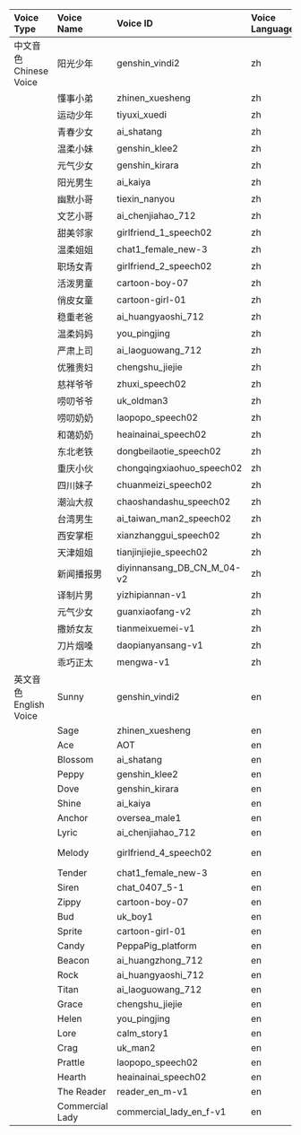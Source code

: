 | Voice Type | Voice Name | Voice ID | Voice Language | Voice Demo | Update Time |
| :--- | :--- | :--- | :--- | :--- | :--- |
| 中文音色 Chinese Voice | 阳光少年 | genshin\_vindi2 | zh | [genshin\_vindi2.mp3](https://github.com/josephgodwinkimani/kling-lipsync-voices/raw/refs/heads/main/chinese/genshin_vindi2.mp3) | 2024/12/23 |
| | 懂事小弟 | zhinen\_xuesheng | zh | [zhinen\_xuesheng.mp3](https://github.com/josephgodwinkimani/kling-lipsync-voices/raw/refs/heads/main/chinese/zhinen_xuesheng.mp3) | 2024/12/23 |
| | 运动少年 | tiyuxi\_xuedi | zh | [tiyuxi\_xuedi.mp3](https://github.com/josephgodwinkimani/kling-lipsync-voices/raw/refs/heads/main/chinese/tiyuxi_xuedi.mp3) | 2024/12/23 |
| | 青春少女 | ai\_shatang | zh | [ai\_shatang.mp3](https://github.com/josephgodwinkimani/kling-lipsync-voices/raw/refs/heads/main/chinese/ai_shatang.mp3) | 2024/12/23 |
| | 温柔小妹 | genshin\_klee2 | zh | [genshin\_klee2.mp3](https://github.com/josephgodwinkimani/kling-lipsync-voices/raw/refs/heads/main/chinese/genshin_klee2.mp3) | 2024/12/23 |
| | 元气少女 | genshin\_kirara | zh | [genshin\_kirara.mp3](https://github.com/josephgodwinkimani/kling-lipsync-voices/raw/refs/heads/main/chinese/genshin_kirara.mp3) | 2024/12/23 |
| | 阳光男生 | ai\_kaiya | zh | [ai\_kaiya.mp3](https://github.com/josephgodwinkimani/kling-lipsync-voices/raw/refs/heads/main/chinese/ai_kaiya.mp3) | 2024/12/23 |
| | 幽默小哥 | tiexin\_nanyou | zh | [tiexin\_nanyou.mp3](https://github.com/josephgodwinkimani/kling-lipsync-voices/raw/refs/heads/main/chinese/tiexin_nanyou.mp3) | 2024/12/23 |
| | 文艺小哥 | ai\_chenjiahao\_712 | zh | [ai\_chenjiahao\_712.mp3](https://github.com/josephgodwinkimani/kling-lipsync-voices/raw/refs/heads/main/chinese/ai_chenjiahao_712.mp3) | 2024/12/23 |
| | 甜美邻家 | girlfriend\_1\_speech02 | zh | [girlfriend\_1\_speech02.mp3](https://github.com/josephgodwinkimani/kling-lipsync-voices/raw/refs/heads/main/chinese/girlfriend_1_speech02.mp3) | 2024/12/23 |
| | 温柔姐姐 | chat1\_female\_new-3 | zh | [chat1\_female\_new-3.mp3](https://github.com/josephgodwinkimani/kling-lipsync-voices/raw/refs/heads/main/chinese/chat1_female_new-3.mp3) | 2024/12/23 |
| | 职场女青 | girlfriend\_2\_speech02 | zh | [girlfriend\_2\_speech02.mp3](https://github.com/josephgodwinkimani/kling-lipsync-voices/raw/refs/heads/main/chinese/girlfriend_2_speech02.mp3) | 2024/12/23 |
| | 活泼男童 | cartoon-boy-07 | zh | [cartoon-boy-07.mp3](https://github.com/josephgodwinkimani/kling-lipsync-voices/raw/refs/heads/main/chinese/cartoon-boy-07.mp3) | 2024/12/23 |
| | 俏皮女童 | cartoon-girl-01 | zh | [cartoon-girl-01.mp3](https://github.com/josephgodwinkimani/kling-lipsync-voices/raw/refs/heads/main/chinese/cartoon-girl-01.mp3) | 2024/12/23 |
| | 稳重老爸 | ai\_huangyaoshi\_712 | zh | [ai\_huangyaoshi\_712.mp3](https://github.com/josephgodwinkimani/kling-lipsync-voices/raw/refs/heads/main/chinese/ai_huangyaoshi_712.mp3) | 2024/12/23 |
| | 温柔妈妈 | you\_pingjing | zh | [you\_pingjing.mp3](https://github.com/josephgodwinkimani/kling-lipsync-voices/raw/refs/heads/main/chinese/you_pingjing.mp3) | 2024/12/23 |
| | 严肃上司 | ai\_laoguowang\_712 | zh | [ai\_laoguowang\_712.mp3](https://github.com/josephgodwinkimani/kling-lipsync-voices/raw/refs/heads/main/chinese/ai_laoguowang_712.mp3) | 2024/12/23 |
| | 优雅贵妇 | chengshu\_jiejie | zh | [chengshu\_jiejie.mp3](https://github.com/josephgodwinkimani/kling-lipsync-voices/raw/refs/heads/main/chinese/chengshu_jiejie.mp3) | 2024/12/23 |
| | 慈祥爷爷 | zhuxi\_speech02 | zh | [zhuxi\_speech02.mp3](https://github.com/josephgodwinkimani/kling-lipsync-voices/raw/refs/heads/main/chinese/zhuxi_speech02.mp3) | 2024/12/23 |
| | 唠叨爷爷 | uk\_oldman3 | zh | [uk\_oldman3.mp3](https://github.com/josephgodwinkimani/kling-lipsync-voices/raw/refs/heads/main/chinese/uk_oldman3.mp3) | 2024/12/23 |
| | 唠叨奶奶 | laopopo\_speech02 | zh | [laopopo\_speech02.mp3](https://github.com/josephgodwinkimani/kling-lipsync-voices/raw/refs/heads/main/chinese/laopopo_speech02.mp3) | 2024/12/23 |
| | 和蔼奶奶 | heainainai\_speech02 | zh | [heainainai\_speech02.mp3](https://github.com/josephgodwinkimani/kling-lipsync-voices/raw/refs/heads/main/chinese/heainainai_speech02.mp3) | 2024/12/23 |
| | 东北老铁 | dongbeilaotie\_speech02 | zh | [dongbeilaotie\_speech02.mp3](https://github.com/josephgodwinkimani/kling-lipsync-voices/raw/refs/heads/main/chinese/dongbeilaotie_speech02.mp3) | 2024/12/23 |
| | 重庆小伙 | chongqingxiaohuo\_speech02 | zh | [chongqingxiaohuo\_speech02.mp3](https://github.com/josephgodwinkimani/kling-lipsync-voices/raw/refs/heads/main/chinese/chongqingxiaohuo_speech02.mp3) | 2024/12/23 |
| | 四川妹子 | chuanmeizi\_speech02 | zh | [chuanmeizi\_speech02.mp3](https://github.com/josephgodwinkimani/kling-lipsync-voices/raw/refs/heads/main/chinese/chuanmeizi_speech02.mp3) | 2024/12/23 |
| | 潮汕大叔 | chaoshandashu\_speech02 | zh | [chaoshandashu\_speech02.mp3](https://github.com/josephgodwinkimani/kling-lipsync-voices/raw/refs/heads/main/chinese/chaoshandashu_speech02.mp3) | 2024/12/23 |
| | 台湾男生 | ai\_taiwan\_man2\_speech02 | zh | [ai\_taiwan\_man2\_speech02.mp3](https://github.com/josephgodwinkimani/kling-lipsync-voices/raw/refs/heads/main/chinese/ai_taiwan_man2_speech02.mp3) | 2024/12/23 |
| | 西安掌柜 | xianzhanggui\_speech02 | zh | [xianzhanggui\_speech02.mp3](https://github.com/josephgodwinkimani/kling-lipsync-voices/raw/refs/heads/main/chinese/xianzhanggui_speech02.mp3) | 2024/12/23 |
| | 天津姐姐 | tianjinjiejie\_speech02 | zh | [tianjinjiejie\_speech02.mp3](https://github.com/josephgodwinkimani/kling-lipsync-voices/raw/refs/heads/main/chinese/tianjinjiejie_speech02.mp3) | 2024/12/23 |
| | 新闻播报男 | diyinnansang\_DB\_CN\_M\_04-v2 | zh | [diyinnansang\_DB\_CN\_M\_04-v2.wav](https://github.com/josephgodwinkimani/kling-lipsync-voices/raw/refs/heads/main/chinese/diyinnansang_DB_CN_M_04-v2.wav) | 2025/3/12 |
| | 译制片男 | yizhipiannan-v1 | zh | [yizhipiannan-v1.wav](https://github.com/josephgodwinkimani/kling-lipsync-voices/raw/refs/heads/main/chinese/yizhipiannan-v1.wav) | 2025/3/12 |
| | 元气少女 | guanxiaofang-v2 | zh | [guanxiaofang-v2.wav](https://github.com/josephgodwinkimani/kling-lipsync-voices/raw/refs/heads/main/chinese/guanxiaofang-v2.wav) | 2025/3/12 |
| | 撒娇女友 | tianmeixuemei-v1 | zh | [tianmeixuemei-v1.wav](https://github.com/josephgodwinkimani/kling-lipsync-voices/raw/refs/heads/main/chinese/tianmeixuemei-v1.wav) | 2025/3/12 |
| | 刀片烟嗓 | daopianyansang-v1 | zh | [daopianyansang-v1.wav](https://github.com/josephgodwinkimani/kling-lipsync-voices/raw/refs/heads/main/chinese/daopianyansang-v1.wav) | 2025/3/12 |
| | 乖巧正太 | mengwa-v1 | zh | [mengwa-v1.wav](https://github.com/josephgodwinkimani/kling-lipsync-voices/raw/refs/heads/main/chinese/mengwa-v1.wav) | 2025/3/12 |
| 英文音色 English Voice | Sunny | genshin\_vindi2 | en | [Sunny genshin\_vindi2.mp3](https://github.com/josephgodwinkimani/kling-lipsync-voices/raw/refs/heads/main/english/Sunny%20genshin_vindi2.mp3) | 2024/12/23 |
| | Sage | zhinen\_xuesheng | en | [Sage zhinen\_xuesheng.mp3](https://github.com/josephgodwinkimani/kling-lipsync-voices/raw/refs/heads/main/english/Sage%20zhinen_xuesheng.mp3) | 2024/12/23 |
| | Ace | AOT | en | [Ace AOT.mp3](https://github.com/josephgodwinkimani/kling-lipsync-voices/raw/refs/heads/main/english/Ace%20AOT.mp3) | 2024/12/23 |
| | Blossom | ai\_shatang | en | [Blossom ai\_shatang.mp3](https://github.com/josephgodwinkimani/kling-lipsync-voices/raw/refs/heads/main/english/Blossom%20ai_shatang.mp3) | 2024/12/23 |
| | Peppy | genshin\_klee2 | en | [Peppy genshin\_klee2.mp3](https://github.com/josephgodwinkimani/kling-lipsync-voices/raw/refs/heads/main/english/Peppy%20genshin_klee2.mp3) | 2024/12/23 |
| | Dove | genshin\_kirara | en | [Dove genshin\_kirara.mp3](https://github.com/josephgodwinkimani/kling-lipsync-voices/raw/refs/heads/main/english/Dove%20genshin_kirara.mp3) | 2024/12/23 |
| | Shine | ai\_kaiya | en | [Shine ai\_kaiya.mp3](https://github.com/josephgodwinkimani/kling-lipsync-voices/raw/refs/heads/main/english/Shine%20ai_kaiya.mp3) | 2024/12/23 |
| | Anchor | oversea\_male1 | en | [Anchor oversea\_male1.mp3](https://github.com/josephgodwinkimani/kling-lipsync-voices/raw/refs/heads/main/english/Anchor%20oversea_male1.mp3) | 2024/12/23 |
| | Lyric | ai\_chenjiahao\_712 | en | [Lyric ai\_chenjiahao\_712.mp3](https://github.com/josephgodwinkimani/kling-lipsync-voices/raw/refs/heads/main/english/Lyric%20ai_chenjiahao_712.mp3) | 2024/12/23 |
| | Melody | girlfriend\_4\_speech02 | en | [Melody girlfriend\_4\_speech02.mp3](https://github.com/josephgodwinkimani/kling-lipsync-voices/raw/refs/heads/main/english/Melody%20girlfriend_4_speech02.mp3) | 2024/12/23 |
| | Tender | chat1\_female\_new-3 | en | [Tender chat1\_female\_new-3.mp3](https://github.com/josephgodwinkimani/kling-lipsync-voices/raw/refs/heads/main/english/Tender%20chat1_female_new-3.mp3) | 2024/12/23 |
| | Siren | chat\_0407\_5-1 | en | [Siren chat\_0407\_5-1.mp3](https://github.com/josephgodwinkimani/kling-lipsync-voices/raw/refs/heads/main/english/Siren%20chat_0407_5-1.mp3) | 2024/12/23 |
| | Zippy | cartoon-boy-07 | en | [Zippy cartoon-boy-07.mp3](https://github.com/josephgodwinkimani/kling-lipsync-voices/raw/refs/heads/main/english/Zippy%20cartoon-boy-07.mp3) | 2024/12/23 |
| | Bud | uk\_boy1 | en | [Bud uk\_boy1.mp3](https://github.com/josephgodwinkimani/kling-lipsync-voices/raw/refs/heads/main/english/Bud%20uk_boy1.mp3) | 2024/12/23 |
| | Sprite | cartoon-girl-01 | en | [Sprite cartoon-girl-01.mp3](https://github.com/josephgodwinkimani/kling-lipsync-voices/raw/refs/heads/main/english/Sprite%20cartoon-girl-01.mp3) | 2024/12/23 |
| | Candy | PeppaPig\_platform | en | [Candy PeppaPig\_platform.mp3](https://github.com/josephgodwinkimani/kling-lipsync-voices/raw/refs/heads/main/english/Candy%20%20PeppaPig_platform.mp3) | 2024/12/23 |
| | Beacon | ai\_huangzhong\_712 | en | [Beacon ai\_huangzhong\_712.mp3](https://github.com/josephgodwinkimani/kling-lipsync-voices/raw/refs/heads/main/english/Beacon%20ai_huangzhong_712.mp3) | 2024/12/23 |
| | Rock | ai\_huangyaoshi\_712 | en | [Rock ai\_huangyaoshi\_712.mp3](https://github.com/josephgodwinkimani/kling-lipsync-voices/raw/refs/heads/main/english/Rock%20ai_huangyaoshi_712.mp3) | 2024/12/23 |
| | Titan | ai\_laoguowang\_712 | en | [Titan ai\_laoguowang\_712.mp3](https://github.com/josephgodwinkimani/kling-lipsync-voices/raw/refs/heads/main/english/Titan%20ai_laoguowang_712.mp3) | 2024/12/23 |
| | Grace | chengshu\_jiejie | en | [Grace chengshu\_jiejie.mp3](https://github.com/josephgodwinkimani/kling-lipsync-voices/raw/refs/heads/main/english/Grace%20%20chengshu_jiejie.mp3) | 2024/12/23 |
| | Helen | you\_pingjing | en | [Helen you\_pingjing.mp3](https://github.com/josephgodwinkimani/kling-lipsync-voices/raw/refs/heads/main/english/Helen%20you_pingjing.mp3) | 2024/12/23 |
| | Lore | calm\_story1 | en | [Lore calm\_story1.mp3](https://github.com/josephgodwinkimani/kling-lipsync-voices/raw/refs/heads/main/english/Lore%20calm_story1.mp3) | 2024/12/23 |
| | Crag | uk\_man2 | en | [Crag uk\_man2.mp3](https://github.com/josephgodwinkimani/kling-lipsync-voices/raw/refs/heads/main/english/Crag%20uk_man2.mp3) | 2024/12/23 |
| | Prattle | laopopo\_speech02 | en | [Prattle laopopo\_speech02.mp3](https://github.com/josephgodwinkimani/kling-lipsync-voices/raw/refs/heads/main/english/Prattle%20laopopo_speech02.mp3) | 2024/12/23 |
| | Hearth | heainainai\_speech02 | en | [Hearth heainainai\_speech02.mp3](https://github.com/josephgodwinkimani/kling-lipsync-voices/raw/refs/heads/main/english/Hearth%20laopopo_speech02.mp3) | 2024/12/23 |
| | The Reader | reader\_en\_m-v1 | en | [The Reader reader\_en\_m-v1.wav](https://github.com/josephgodwinkimani/kling-lipsync-voices/raw/refs/heads/main/english/The%20Reader%20reader_en_m-v1.wav) | 2025/3/12 |
| | Commercial Lady | commercial\_lady\_en\_f-v1 | en | [Commercial Lady commercial\_lady\_en\_f-v1.wav](https://github.com/josephgodwinkimani/kling-lipsync-voices/raw/refs/heads/main/english/commercial_lady_en_f-v1.wav) | 2025/3/12 |
